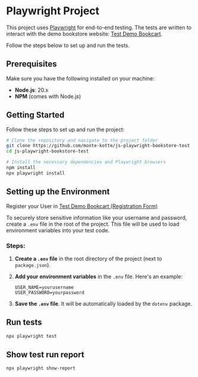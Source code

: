# Playwright Project

This project uses [Playwright](https://playwright.dev/) for end-to-end testing.
The tests are written to interact with the demo bookstore website: [Test Demo Bookcart](https://bookcart.azurewebsites.net).

Follow the steps below to set up and run the tests.

## Prerequisites

Make sure you have the following installed on your machine:
- **Node.js**: 20.x
- **NPM** (comes with Node.js)

## Getting Started

Follow these steps to set up and run the project:

```bash
# Clone the repository and navigate to the project folder
git clone https://github.com/monte-kotte/js-playwright-bookstore-test
cd js-playwright-bookstore-test

# Install the necessary dependencies and Playwright browsers
npm install
npx playwright install
```

## Setting up the Environment

Register your User in [Test Demo Bookcart (Registration Form)](https://bookcart.azurewebsites.net/register)

To securely store sensitive information like your username and password, create a `.env` file in the root of the project. This file will be used to load environment variables into your test code.

### Steps:

1. **Create a `.env` file** in the root directory of the project (next to `package.json`).
2. **Add your environment variables** in the `.env` file. Here's an example:

    ```plaintext
    USER_NAME=yourusername
    USER_PASSWORD=yourpassword
    ```

3. **Save the `.env` file**. It will be automatically loaded by the `dotenv` package.

## Run tests
```bash
npx playwright test
```

## Show test run report
```bash
npx playwright show-report
```
